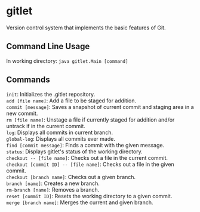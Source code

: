 # gitlet
Version control system that implements the basic features of Git.

## Command Line Usage
In working directory:
`java gitlet.Main [command]`

## Commands
`init`: Initializes the .gitlet repository.  
`add [file name]`: Add a file to be staged for addition.  
`commit [message]`: Saves a snapshot of current commit and staging area in a new commit.  
`rm [file name]`: Unstage a file if currently staged for addition and/or untrack if in the current commit.  
`log`: Displays all commits in current branch.  
`global-log`: Displays all commits ever made.  
`find [commit message]`: Finds a commit with the given message.  
`status`: Displays gitlet's status of the working directory.  
`checkout -- [file name]`: Checks out a file in the current commit.  
`checkout [commit ID] -- [file name]`: Checks out a file in the given commit.  
`checkout [branch name]`: Checks out a given branch.  
`branch [name]`: Creates a new branch.  
`rm-branch [name]`: Removes a branch.  
`reset [commit ID]`: Resets the working directory to a given commit.  
`merge [branch name]`: Merges the current and given branch.  
